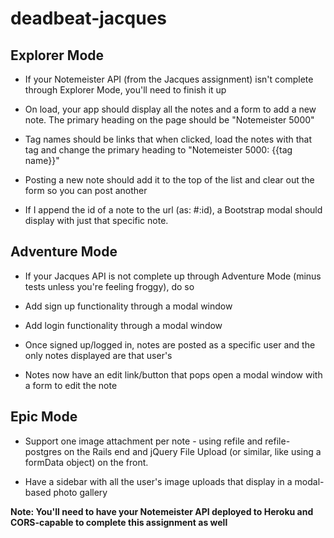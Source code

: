 # deadbeat-jacques

## Explorer Mode
- If your Notemeister API (from the Jacques assignment) isn't complete through Explorer Mode, you'll need to finish it up

- On load, your app should display all the notes and a form to add a new note. The primary heading on the page should be "Notemeister 5000"

- Tag names should be links that when clicked, load the notes with that tag and change the primary heading to "Notemeister 5000: {{tag name}}"

- Posting a new note should add it to the top of the list and clear out the form so you can post another

- If I append the id of a note to the url (as: #:id), a Bootstrap modal should display with just that specific note.

## Adventure Mode
- If your Jacques API is not complete up through Adventure Mode (minus tests unless you're feeling froggy), do so

- Add sign up functionality through a modal window

- Add login functionality through a modal window

- Once signed up/logged in, notes are posted as a specific user and the only notes displayed are that user's

- Notes now have an edit link/button that pops open a modal window with a form to edit the note

## Epic Mode
- Support one image attachment per note - using refile and refile-postgres on the Rails end and jQuery File Upload (or similar, like using a formData object) on the front.

- Have a sidebar with all the user's image uploads that display in a modal-based photo gallery

**Note: You'll need to have your Notemeister API deployed to Heroku and CORS-capable to complete this assignment as well**

